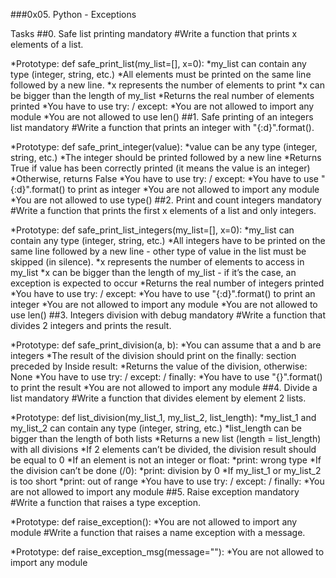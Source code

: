 ###0x05. Python - Exceptions

Tasks
##0. Safe list printing
mandatory
#Write a function that prints x elements of a list.

*Prototype: def safe_print_list(my_list=[], x=0):
*my_list can contain any type (integer, string, etc.)
*All elements must be printed on the same line followed by a new line.
*x represents the number of elements to print
*x can be bigger than the length of my_list
*Returns the real number of elements printed
*You have to use try: / except:
*You are not allowed to import any module
*You are not allowed to use len()
##1. Safe printing of an integers list
mandatory
#Write a function that prints an integer with "{:d}".format().

*Prototype: def safe_print_integer(value):
*value can be any type (integer, string, etc.)
*The integer should be printed followed by a new line
*Returns True if value has been correctly printed (it means the value is an integer)
*Otherwise, returns False
*You have to use try: / except:
*You have to use "{:d}".format() to print as integer
*You are not allowed to import any module
*You are not allowed to use type()
##2. Print and count integers
mandatory
#Write a function that prints the first x elements of a list and only integers.

*Prototype: def safe_print_list_integers(my_list=[], x=0):
*my_list can contain any type (integer, string, etc.)
*All integers have to be printed on the same line followed by a new line - other type of value in the list must be skipped (in silence).
*x represents the number of elements to access in my_list
*x can be bigger than the length of my_list - if it’s the case, an exception is expected to occur
*Returns the real number of integers printed
*You have to use try: / except:
*You have to use "{:d}".format() to print an integer
*You are not allowed to import any module
*You are not allowed to use len()
##3. Integers division with debug
mandatory
#Write a function that divides 2 integers and prints the result.

*Prototype: def safe_print_division(a, b):
*You can assume that a and b are integers
*The result of the division should print on the finally: section preceded by Inside result:
*Returns the value of the division, otherwise: None
*You have to use try: / except: / finally:
*You have to use "{}".format() to print the result
*You are not allowed to import any module
##4. Divide a list
mandatory
#Write a function that divides element by element 2 lists.

*Prototype: def list_division(my_list_1, my_list_2, list_length):
*my_list_1 and my_list_2 can contain any type (integer, string, etc.)
*list_length can be bigger than the length of both lists
*Returns a new list (length = list_length) with all divisions
*If 2 elements can’t be divided, the division result should be equal to 0
*If an element is not an integer or float:
*print: wrong type
*If the division can’t be done (/0):
*print: division by 0
*If my_list_1 or my_list_2 is too short
*print: out of range
*You have to use try: / except: / finally:
*You are not allowed to import any module
##5. Raise exception
mandatory
#Write a function that raises a type exception.

*Prototype: def raise_exception():
*You are not allowed to import any module
#Write a function that raises a name exception with a message.

*Prototype: def raise_exception_msg(message=""):
*You are not allowed to import any module
